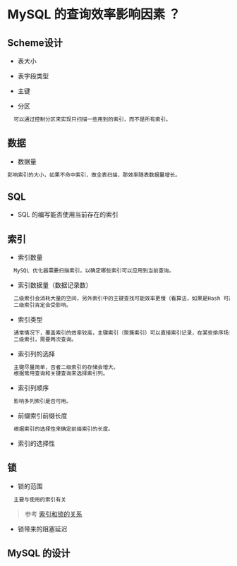 
# MySQL 的查询效率影响因素 ？
## Scheme设计
* 表大小

* 表字段类型

* 主键

* 分区
```md
  可以通过控制分区来实现只扫描一些用到的索引，而不是所有索引。
```

## 数据
* 数据量
```md
影响索引的大小，如果不命中索引，做全表扫描，那效率随表数据量增长。
```
  
## SQL
* SQL 的编写能否使用当前存在的索引

## 索引
* 索引数量
```md
  MySQL 优化器需要扫描索引，以确定哪些索引可以应用到当前查询。
```

* 索引数据量（数据记录数）
```md
  二级索引会消耗大量的空间，另外索引中的主键查找可能效率更慢（看算法，如果是Hash 可能影响较小），
  二级索引肯定会受影响。
```

* 索引类型
```md
  通常情况下，覆盖索引的效率较高，主键索引（聚簇索引）可以直接索引记录，在某些排序场景也可以使用，
  二级索引，需要两次查询。
```

* 索引列的选择
```md
  主键尽量简单，否者二级索引的存储会增大。
  根据常用查询和关键查询来选择索引列。
```

* 索引列顺序
```md
  影响多列索引是否可用。
```

* 前缀索引前缀长度
```md
  根据索引的选择性来确定前缀索引的长度。
```

* 索引的选择性

## 锁
* 锁的范围
```md
  主要与使用的索引有关
```
> 参考 [索引和锁的关系](transaction-index-lock.md)

* 锁带来的阻塞延迟

## MySQL 的设计
